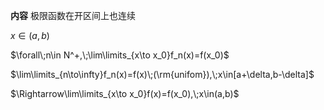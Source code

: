 **内容**
极限函数在开区间上也连续

$x\in(a,b)$

$\forall\;n\in N^+,\;\lim\limits_{x\to x_0}f_n(x)=f(x_0)$

$\lim\limits_{n\to\infty}f_n(x)=f(x)\;(\rm{unifom}),\;x\in[a+\delta,b-\delta]$

$\Rightarrow\lim\limits_{x\to x_0}f(x)=f(x_0),\;x\in(a,b)$
